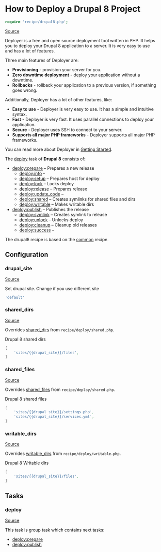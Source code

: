 <!-- DO NOT EDIT THIS FILE! -->
<!-- Instead edit recipe/drupal8.php -->
<!-- Then run bin/docgen -->

# How to Deploy a Drupal 8 Project

```php
require 'recipe/drupal8.php';
```

[Source](/recipe/drupal8.php)

Deployer is a free and open source deployment tool written in PHP. 
It helps you to deploy your Drupal 8 application to a server. 
It is very easy to use and has a lot of features. 

Three main features of Deployer are:
- **Provisioning** - provision your server for you.
- **Zero downtime deployment** - deploy your application without a downtime.
- **Rollbacks** - rollback your application to a previous version, if something goes wrong.

Additionally, Deployer has a lot of other features, like:
- **Easy to use** - Deployer is very easy to use. It has a simple and intuitive syntax.
- **Fast** - Deployer is very fast. It uses parallel connections to deploy your application.
- **Secure** - Deployer uses SSH to connect to your server.
- **Supports all major PHP frameworks** - Deployer supports all major PHP frameworks.

You can read more about Deployer in [Getting Started](/docs/getting-started.md).

The [deploy](#deploy) task of **Drupal 8** consists of:
* [deploy:prepare](/docs/recipe/common.md#deployprepare) – Prepares a new release
  * [deploy:info](/docs/recipe/typo3.md#deployinfo) – 
  * [deploy:setup](/docs/recipe/deploy/setup.md#deploysetup) – Prepares host for deploy
  * [deploy:lock](/docs/recipe/deploy/lock.md#deploylock) – Locks deploy
  * [deploy:release](/docs/recipe/deploy/release.md#deployrelease) – Prepares release
  * [deploy:update_code](/docs/recipe/typo3.md#deployupdate_code) – 
  * [deploy:shared](/docs/recipe/deploy/shared.md#deployshared) – Creates symlinks for shared files and dirs
  * [deploy:writable](/docs/recipe/deploy/writable.md#deploywritable) – Makes writable dirs
* [deploy:publish](/docs/recipe/common.md#deploypublish) – Publishes the release
  * [deploy:symlink](/docs/recipe/deploy/symlink.md#deploysymlink) – Creates symlink to release
  * [deploy:unlock](/docs/recipe/deploy/lock.md#deployunlock) – Unlocks deploy
  * [deploy:cleanup](/docs/recipe/deploy/cleanup.md#deploycleanup) – Cleanup old releases
  * [deploy:success](/docs/recipe/common.md#deploysuccess) – 


The drupal8 recipe is based on the [common](/docs/recipe/common.md) recipe.

## Configuration
### drupal_site
[Source](https://github.com/deployphp/deployer/blob/master/recipe/drupal8.php#L14)

Set drupal site. Change if you use different site

```php title="Default value"
'default'
```


### shared_dirs
[Source](https://github.com/deployphp/deployer/blob/master/recipe/drupal8.php#L18)

Overrides [shared_dirs](/docs/recipe/deploy/shared.md#shared_dirs) from `recipe/deploy/shared.php`.

Drupal 8 shared dirs

```php title="Default value"
[
    'sites/{{drupal_site}}/files',
]
```


### shared_files
[Source](https://github.com/deployphp/deployer/blob/master/recipe/drupal8.php#L23)

Overrides [shared_files](/docs/recipe/deploy/shared.md#shared_files) from `recipe/deploy/shared.php`.

Drupal 8 shared files

```php title="Default value"
[
    'sites/{{drupal_site}}/settings.php',
    'sites/{{drupal_site}}/services.yml',
]
```


### writable_dirs
[Source](https://github.com/deployphp/deployer/blob/master/recipe/drupal8.php#L29)

Overrides [writable_dirs](/docs/recipe/deploy/writable.md#writable_dirs) from `recipe/deploy/writable.php`.

Drupal 8 Writable dirs

```php title="Default value"
[
    'sites/{{drupal_site}}/files',
]
```



## Tasks

### deploy
[Source](https://github.com/deployphp/deployer/blob/master/recipe/drupal8.php#L8)






This task is group task which contains next tasks:
* [deploy:prepare](/docs/recipe/common.md#deployprepare)
* [deploy:publish](/docs/recipe/common.md#deploypublish)


